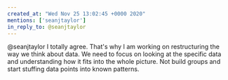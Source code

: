 ```yaml
---
created_at: "Wed Nov 25 13:02:45 +0000 2020"
mentions: ['seanjtaylor']
in_reply_to: @seanjtaylor
---
```


@seanjtaylor I totally agree. That's why I am working on restructuring the way we think about data. We need to focus on looking at the specific data and understanding how it fits into the whole picture. Not build groups and start stuffing data points into known patterns.